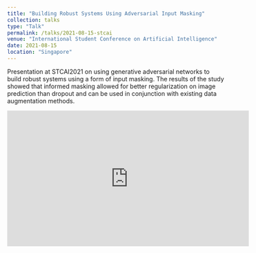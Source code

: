 ```yaml
---
title: "Building Robust Systems Using Adversarial Input Masking"
collection: talks
type: "Talk"
permalink: /talks/2021-08-15-stcai
venue: "International Student Conference on Artificial Intelligence"
date: 2021-08-15
location: "Singapore"
---
```


Presentation at STCAI2021 on using generative adversarial networks to build robust systems using a form of input masking. 
The results of the study showed that informed masking allowed for better regularization on image prediction than dropout and 
can be used in conjunction with existing data augmentation methods. 

<iframe width="560" height="315" src="https://www.youtube.com/embed/h30R0weB30M?si=9P14OaT-HIVOxqRS" title="YouTube video player" frameborder="0" allow="accelerometer; autoplay; clipboard-write; encrypted-media; gyroscope; picture-in-picture; web-share" referrerpolicy="strict-origin-when-cross-origin" allowfullscreen></iframe>